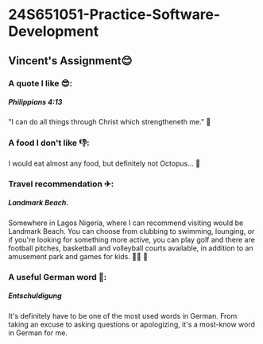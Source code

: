 # 24S651051-Practice-Software-Development
## Vincent's Assignment😊
### A quote I like 😎:
##### Philippians 4:13
"I can do all things through Christ which strengtheneth me." 💪

### A food I don't like 👎:
I would eat almost any food, but definitely not Octopus... 🤮

### Travel recommendation ✈:
##### Landmark Beach. 
Somewhere in Lagos Nigeria, where I can recommend visiting would be Landmark Beach. You can choose from clubbing to swimming, lounging, or if you're looking for something more active, you can play golf and there are football pitches, basketball and volleyball courts available, in addition to an amusement park and games for kids. 🏊‍♀️ 🤸

### A useful German word 📝:
##### Entschuldigung
It's definitely have to be one of the most used words in German. From taking an excuse to asking questions or apologizing, it's a most-know word in German for me.

